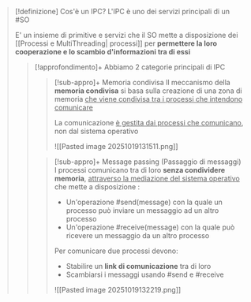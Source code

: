 >[!definizione] Cos'è un IPC?
>L'IPC è uno dei servizi principali di un #SO 
>
>E' un insieme di primitive e servizi che il SO mette a disposizione dei [[Processi e MultiThreading| processi]] per **permettere la loro  cooperazione e lo  scambio d'informazioni tra di essi**
>
>>[!approfondimento]+ Abbiamo 2 categorie principali di IPC
>>>[!sub-appro]+ Memoria condivisa
>>>Il meccanismo della **memoria condivisa** si basa sulla creazione di una zona di memoria <u>che viene condivisa tra i processi che intendono comunicare</u>
>>>
>>>La comunicazione <u>è gestita dai processi che comunicano</u>, non dal sistema operativo
>>>
>>>![[Pasted image 20251019131511.png]]
>>
>>>[!sub-appro]+ Message passing (Passaggio di messaggi)
>>>I processi comunicano tra di loro **senza condividere memoria**, <u>attraverso la mediazione del sistema operativo</u> che mette a disposizione :
>>>- Un'operazione #send(message) con la quale un processo può inviare un messaggio ad un altro processo
>>>- Un'operazione #receive(message) con la quale può ricevere un messaggio da un altro processo
>>>  
>>>Per comunicare due processi devono:
>>>- Stabilire un **link di comunicazione** tra di loro
>>>- Scambiarsi i messaggi usando #send e #receive
>>>
>>>![[Pasted image 20251019132219.png]]

